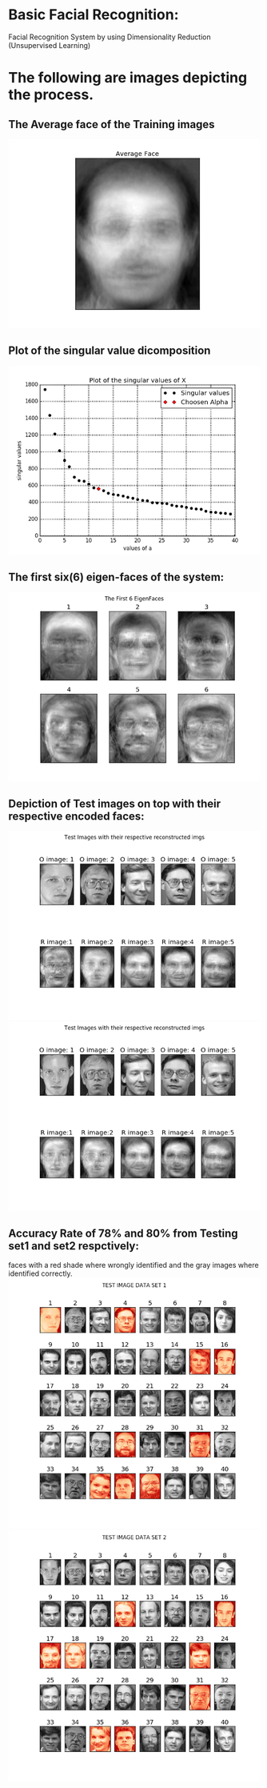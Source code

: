 # Basic Facial Recognition:
Facial Recognition System by using Dimensionality Reduction (Unsupervised Learning)


# The following are images depicting the process.


## The Average face of the Training images
![Alt text](https://github.com/BhekimpiloNdhlela/BasicFacialRecognition/blob/master/results/ave_face.png)

## Plot of the singular value dicomposition
![Alt text](https://github.com/BhekimpiloNdhlela/BasicFacialRecognition/blob/master/results/singular_vals.png)
 
## The first six(6) eigen-faces of the system:
![Alt text](https://github.com/BhekimpiloNdhlela/BasicFacialRecognition/blob/master/results/6eigenfaces.png)

## Depiction of Test images on top with their respective encoded faces:
![Alt text](https://github.com/BhekimpiloNdhlela/BasicFacialRecognition/blob/master/results/test_encoded1.png)
![Alt text](https://github.com/BhekimpiloNdhlela/BasicFacialRecognition/blob/master/results/test_encoded2.png)
 
## Accuracy Rate of 78% and 80% from Testing set1 and set2 respctively:
faces with a red shade where wrongly identified and the gray images where identified correctly.
![Alt text](https://github.com/BhekimpiloNdhlela/BasicFacialRecognition/blob/master/results/results_set1.png)
![Alt text](https://github.com/BhekimpiloNdhlela/BasicFacialRecognition/blob/master/results/results_set2.png)
